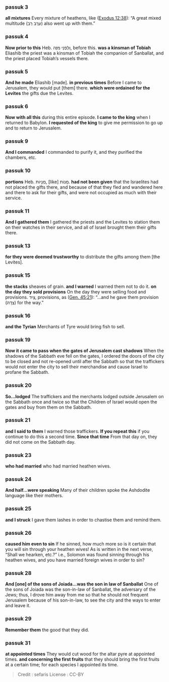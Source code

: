 
### passuk 3
<b>all mixtures</b> Every mixture of heathens, like (<a class="refLink" href="/Exodus.12.38" data-ref="Exodus 12:38">Exodus 12:38</a>): “A great mixed multitude (עֵרֶב רַב) also went up with them.” 

### passuk 4
<b>Now prior to this</b> Heb. וְלִפְנֵי מִזֶה, before this. 
<b>was a kinsman of Tobiah</b> Eliashib the priest was a kinsman of Tobiah the companion of Sanballat, and the priest placed Tobiah’s vessels there. 

### passuk 5
<b>And he made</b> Eliashib [made]. 
<b>in previous times</b> Before I came to Jerusalem, they would put [them] there. 
<b>which were ordained for the Levites</b> the gifts due the Levites. 

### passuk 6
<b>Now with all this</b> during this entire episode. <b>I came to the king</b> when I returned to Babylon. 
<b>I requested of the king</b> to give me permission to go up and to return to Jerusalem. 

### passuk 9
<b>And I commanded</b> I commanded to purify it, and they purified the chambers, etc. 

### passuk 10
<b>portions</b> Heb. מְנָיוֹת, [like] מָנוֹת. 
<b>had not been given</b> that the Israelites had not placed the gifts there, and because of that they fled and wandered here and there to ask for their gifts, and were not occupied as much with their service. 

### passuk 11
<b>And I gathered them</b> I gathered the priests and the Levites to station them on their watches in their service, and all of Israel brought them their gifts there. 

### passuk 13
<b>for they were deemed trustworthy</b> to distribute the gifts among them [the Levites]. 

### passuk 15
<b>the stacks</b> sheaves of grain. 
<b>and I warned</b> I warned them not to do it. 
<b>on the day they sold provisions</b> On the day they were selling food and provisions. צָיִד, provisions, as (<a class="refLink" href="/Genesis.45.21" data-ref="Genesis 45:21">Gen. 45:21</a>): “...and he gave them provision (צֵדָה) for the way.” 

### passuk 16
<b>and the Tyrian</b> Merchants of Tyre would bring fish to sell. 

### passuk 19
<b>Now it came to pass when the gates of Jerusalem cast shadows</b> When the shadows of the Sabbath eve fell on the gates, I ordered the doors of the city to be closed and not re-opened until after the Sabbath so that the traffickers would not enter the city to sell their merchandise and cause Israel to profane the Sabbath. 

### passuk 20
<b>So...lodged</b> The traffickers and the merchants lodged outside Jerusalem on the Sabbath once and twice so that the Children of Israel would open the gates and buy from them on the Sabbath. 

### passuk 21
<b>and I said to them</b> I warned those traffickers. 
<b>If you repeat this</b> if you continue to do this a second time. 
<b>Since that time</b> From that day on, they did not come on the Sabbath day. 

### passuk 23
<b>who had married</b> who had married heathen wives. 

### passuk 24
<b>And half...were speaking</b> Many of their children spoke the Ashdodite language like their mothers. 

### passuk 25
<b>and I struck</b> I gave them lashes in order to chastise them and remind them. 

### passuk 26
<b>caused him even to sin</b> If he sinned, how much more so is it certain that you will sin through your heathen wives! As is written in the next verse, “Shall we hearken, etc.?” i.e., Solomon was found sinning through his heathen wives, and you have married foreign wives in order to sin? 

### passuk 28
<b>And [one] of the sons of Joiada...was the son in law of Sanballat</b> One of the sons of Joiada was the son-in-law of Sanballat, the adversary of the Jews; thus, I drove him away from me so that he should not frequent Jerusalem because of his son-in-law, to see the city and the ways to enter and leave it. 

### passuk 29
<b>Remember them</b> the good that they did. 

### passuk 31
<b>at appointed times</b> They would cut wood for the altar pyre at appointed times. 
<b>and concerning the first fruits</b> that they should bring the first fruits at a certain time; for each species I appointed its time. 

>Credit : sefaris
>License : CC-BY